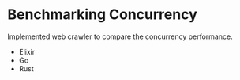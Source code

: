 # Benchmarking Concurrency

Implemented web crawler to compare the concurrency performance.

- Elixir
- Go
- Rust
